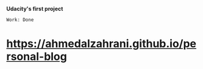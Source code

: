 **Udacity's first project** 		

`Work: Done`

https://ahmedalzahrani.github.io/personal-blog
=======
